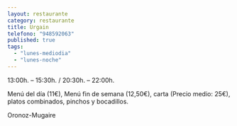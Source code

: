 ```yaml
---
layout: restaurante
category: restaurante
title: Urgain
telefono: "948592063"
published: true
tags:
  - "lunes-mediodia"
  - "lunes-noche"
---
```


13:00h. – 15:30h. / 20:30h. – 22:00h.

Menú del día (11€), Menú fin de semana (12,50€), carta (Precio medio: 25€), platos combinados, pinchos y bocadillos.

Oronoz-Mugaire
